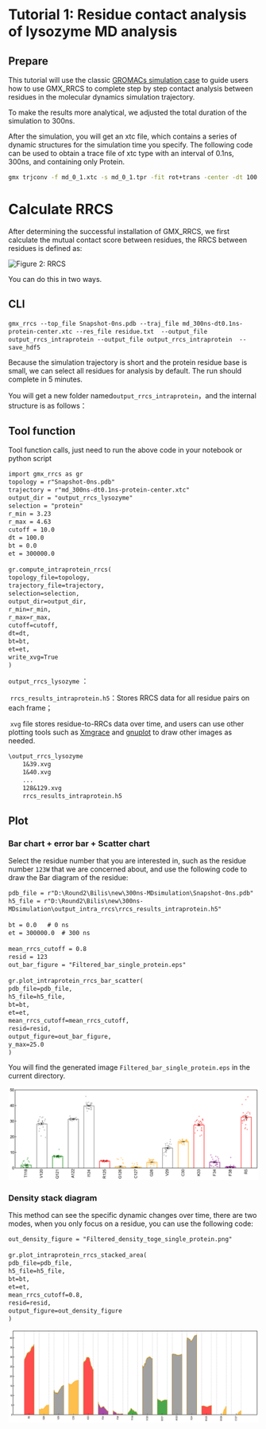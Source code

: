 # Tutorial 1: Residue contact analysis of lysozyme MD analysis

## Prepare

This tutorial will use the classic [GROMACs simulation case](http://www.mdtutorials.com/gmx/lysozyme/index.html) to guide users how to use GMX_RRCS to complete step by step contact analysis between residues in the molecular dynamics simulation trajectory.

To make the results more analytical, we adjusted the total duration of the simulation to 300ns.

After the simulation, you will get an xtc file, which contains a series of dynamic structures for the simulation time you specify. The following code can be used to obtain a trace file of xtc type with an interval of 0.1ns, 300ns, and containing only Protein.

```bash
gmx trjconv -f md_0_1.xtc -s md_0_1.tpr -fit rot+trans -center -dt 100 -e 300000 -o md_0_1-dt0.1ns-protein-center.xtc
```



# Calculate RRCS

After determining the successful installation of GMX_RRCS, we first calculate the mutual contact score between residues, the RRCS between residues is defined as:

![Figure 2: RRCS](image/rrcs.png)

You can do this in two ways.

## CLI

```
gmx_rrcs --top_file Snapshot-0ns.pdb --traj_file md_300ns-dt0.1ns-protein-center.xtc --res_file residue.txt  --output_file output_rrcs_intraprotein --output_file output_rrcs_intraprotein  --save_hdf5 
```

Because the simulation trajectory is short and the protein residue base is small, we can select all residues for analysis by default. The run should complete in 5 minutes.

You will get a new folder named`output_rrcs_intraprotein`，and the internal structure is as follows：





## Tool function

Tool function calls, just need to run the above code in your notebook or python script

```
import gmx_rrcs as gr
topology = r"Snapshot-0ns.pdb"
trajectory = r"md_300ns-dt0.1ns-protein-center.xtc"
output_dir = "output_rrcs_lysozyme"
selection = "protein"
r_min = 3.23
r_max = 4.63
cutoff = 10.0
dt = 100.0     
bt = 0.0        
et = 300000.0  

gr.compute_intraprotein_rrcs(
topology_file=topology,
trajectory_file=trajectory,
selection=selection,
output_dir=output_dir,
r_min=r_min,
r_max=r_max,
cutoff=cutoff,
dt=dt,
bt=bt,
et=et,
write_xvg=True
)
```

 `output_rrcs_lysozyme` ：

​	`rrcs_results_intraprotein.h5`：Stores RRCS data for all residue pairs on each frame；

​	`xvg` file stores residue-to-RRCs data over time, and users can use other plotting tools such as [Xmgrace](https://plasma-gate.weizmann.ac.il/Grace/) and [gnuplot](http://gnuplot.info) to draw other images as needed.



```
\output_rrcs_lysozyme
	1&39.xvg
	1&40.xvg
	...
	128&129.xvg
	rrcs_results_intraprotein.h5
```



## Plot

### Bar chart + error bar + Scatter chart

Select the residue number that you are interested in, such as the residue number `123W` that we are concerned about, and use the following code to draw the Bar diagram of the residue:

```
pdb_file = r"D:\Round2\Bilis\new\300ns-MDsimulation\Snapshot-0ns.pdb"
h5_file = r"D:\Round2\Bilis\new\300ns-MDsimulation\output_intra_rrcs\rrcs_results_intraprotein.h5"

bt = 0.0   # 0 ns
et = 300000.0  # 300 ns

mean_rrcs_cutoff = 0.8
resid = 123 
out_bar_figure = "Filtered_bar_single_protein.eps"

gr.plot_intraprotein_rrcs_bar_scatter(
pdb_file=pdb_file,
h5_file=h5_file,
bt=bt,
et=et,
mean_rrcs_cutoff=mean_rrcs_cutoff,
resid=resid,
output_figure=out_bar_figure,
y_max=25.0  
)
```

You will find the generated image `Filtered_bar_single_protein.eps` in the current directory.


![Figure 2: Bar Chart](image/bar.png)

### Density stack diagram

This method can see the specific dynamic changes over time, there are two modes, when you only focus on a residue, you can use the following code:

```
out_density_figure = "Filtered_density_toge_single_protein.png"

gr.plot_intraprotein_rrcs_stacked_area(
pdb_file=pdb_file,
h5_file=h5_file,
bt=bt,
et=et,
mean_rrcs_cutoff=0.8,
resid=resid,
output_figure=out_density_figure
)
```
![Figure 3: Density Chart](image/density.png)

